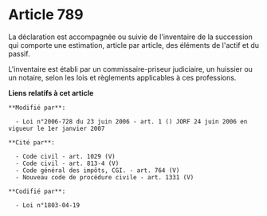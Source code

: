 # Article 789

La déclaration est accompagnée ou suivie de l'inventaire de la succession qui comporte une estimation, article par article,
des éléments de l'actif et du passif.

L'inventaire est établi par un commissaire-priseur judiciaire, un huissier ou un notaire, selon les lois et règlements
applicables à ces professions.

**Liens relatifs à cet article**

	**Modifié par**:

	  - Loi n°2006-728 du 23 juin 2006 - art. 1 () JORF 24 juin 2006 en vigueur le 1er janvier 2007

	**Cité par**:

	  - Code civil - art. 1029 (V)
	  - Code civil - art. 813-4 (V)
	  - Code général des impôts, CGI. - art. 764 (V)
	  - Nouveau code de procédure civile - art. 1331 (V)

	**Codifié par**:

	  - Loi n°1803-04-19
